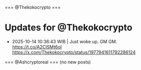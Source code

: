 === @Thekokocrypto ===

# Updates for @Thekokocrypto

- 2025-10-14 10:36:43 WIB | Just woke up. GM GM. https://t.co/A2ClSMt6oI
  https://x.com/Thekokocrypto/status/1977941611792286124

=== @Ashcryptoreal ===
(no new posts)


